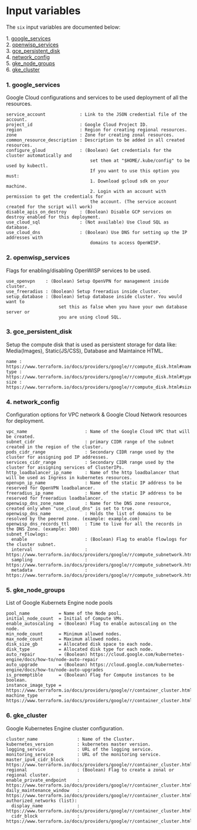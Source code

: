 # Input variables

The `six` input variables are documented below:

1\.  [google_services](#google_services)  
2\.  [openwisp_services](#openwisp_services)  
3\.  [gce_persistent_disk](#gce_persistent_disk)  
4\.  [network_config](#network_config)  
5\.  [gke_node_groups](#gke_node_groups)  
6\.  [gke_cluster](#gke_cluster)  

<a name="google_services"></a>

### 1\. google_services

Google Cloud configurations and services to be used deployment of all the resources.

```
service_account             : Link to the JSON credential file of the account.
project_id                  : Google Cloud Project ID.
region                      : Region for creating regional resources.
zone                        : Zone for creating zonal resources.
common_resource_description : Description to be added in all created resources.
configure_gloud             : (Boolean) Get credentials for the cluster automatically and
                                set them at "$HOME/.kube/config" to be used by kubectl.
                                If you want to use this option you must:
                                1. Download gcloud sdk on your machine.
                                2. Login with an account with permission to get the credentials for
                                the account. (The service account created for the script will work)
disable_apis_on_destroy     : (Boolean) Disable GCP services on destroy enabled for this deployment.
use_cloud_sql               : (Not available) Use Cloud SQL as database.
use_cloud_dns               : (Boolean) Use DNS for setting up the IP addresses with
                                domains to access OpenWISP.
```
<a name="openwisp_services"></a>

### 2\. openwisp_services

Flags for enabling/disabling OpenWISP services to be used.

```
use_openvpn    : (Boolean) Setup OpenVPN for management inside cluster.
use_freeradius : (Boolean) Setup freeradius inside cluster.
setup_database : (Boolean) Setup database inside cluster. You would want to
                    set this as false when you have your own database server or
                    you are using cloud SQL.
```
<a name="gce_persistent_disk"></a>

### 3\. gce_persistent_disk

Setup the compute disk that is used as persistent storage for data like: Media(Images), Static(JS/CSS), Database and Maintaince HTML.

```
name : https://www.terraform.io/docs/providers/google/r/compute_disk.html#name
type : https://www.terraform.io/docs/providers/google/r/compute_disk.html#type
size : https://www.terraform.io/docs/providers/google/r/compute_disk.html#size
```
<a name="network_config"></a>

### 4\. network_config

Configuration options for VPC network & Google Cloud Network resources for deployment.

```
vpc_name                      : Name of the Google Cloud VPC that will be created.
subnet_cidr                   : primary CIDR range of the subnet created in the region of the cluster.
pods_cidr_range               : Secondary CIDR range used by the cluster for assigning pod IP addresses.
services_cidr_range           : Secondary CIDR range used by the cluster for assigning services of ClusterIPs.
http_loadbalancer_ip_name     : Name of the http loadbalancer that will be used as Ingress in kubernetes resources.
openvpn_ip_name               : Name of the static IP address to be reserved for OpenVPN loadbalancer.
freeradius_ip_name            : Name of the static IP address to be reserved for freeradius loadbalancer.
openwisp_dns_zone_name        : Name for the DNS zone resource, created only when "use_cloud_dns" is set to true.
openwisp_dns_name             : Holds the list of domains to be resolved by the peered zone. (example: example.com)
openwisp_dns_records_ttl      : Time to live for all the records in the DNS Zone. (example: 300)
subnet_flowlogs:
  enable                      : (Boolean) Flag to enable flowlogs for the cluster subnet.
  interval                    : https://www.terraform.io/docs/providers/google/r/compute_subnetwork.html#aggregation_interval
  sampling                    : https://www.terraform.io/docs/providers/google/r/compute_subnetwork.html#flow_sampling
  metadata                    : https://www.terraform.io/docs/providers/google/r/compute_subnetwork.html#metadata
```
<a name="gke_node_groups"></a>

### 5\. gke_node_groups

List of Google Kubernets Engine node pools

```
pool_name           = Name of the Node pool.
initial_node_count  = Initial of Compute VMs.
enable_autoscaling  = (Boolean) Flag to enable autoscaling on the node.
min_node_count      = Minimum allowed nodes.
max_node_count      = Maximum allowed nodes.
disk_size_gb        = Allocated disk space to each node.
disk_type           = Allocated disk type for each node.
auto_repair         = (Boolean) https://cloud.google.com/kubernetes-engine/docs/how-to/node-auto-repair
auto_upgrade        = (Boolean) https://cloud.google.com/kubernetes-engine/docs/how-to/node-auto-upgrades
is_preemptible      = (Boolean) Flag for Compute instances to be boolean.
instance_image_type = https://www.terraform.io/docs/providers/google/r/container_cluster.html#disk_type
machine_type        = https://www.terraform.io/docs/providers/google/r/container_cluster.html#machine_type
```
<a name="gke_cluster"></a>

### 6\. gke_cluster

Google Kubernetes Engine cluster configuration.

```
cluster_name               : Name of the Cluster.
kubernetes_version         : kubernetes master version.
logging_service            : URL of the logging service.
monitoring_service         : URL of the monitoring service.
master_ipv4_cidr_block     : https://www.terraform.io/docs/providers/google/r/container_cluster.html#master_ipv4_cidr_block
regional                   : (Boolean) Flag to create a zonal or regional cluster.
enable_private_endpoint    : https://www.terraform.io/docs/providers/google/r/container_cluster.html#enable_private_endpoint
daily_maintenance_window   : https://www.terraform.io/docs/providers/google/r/container_cluster.html#daily_maintenance_window
authorized_networks (list):
  display_name             : https://www.terraform.io/docs/providers/google/r/container_cluster.html#display_name
  cidr_block               : https://www.terraform.io/docs/providers/google/r/container_cluster.html#cidr_block
```
